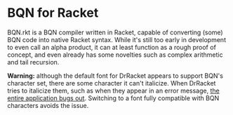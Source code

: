 # BQN for Racket
BQN.rkt is a BQN compiler written in Racket, capable of converting (some) BQN code into native Racket syntax. 
While it's still too early in development to even call an alpha product, it can at least function as a rough proof of concept,
and even already has some novelties such as complex arithmetic and tail recursion.

**Warning:** although the default font for DrRacket appears to support BQN's character set, there are some character it can't italicize. When DrRacket tries to italicize them, such as when they appear in an error message, [the entire application bugs out](https://github.com/racket/drracket/issues/607#issue-1593118550). Switching to a font fully compatible with BQN characters avoids the issue.

